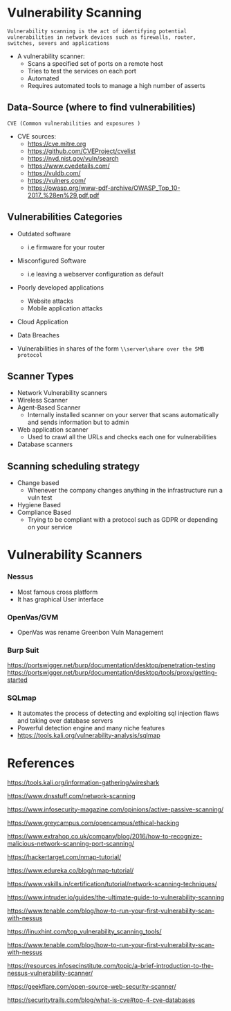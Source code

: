 # Vulnerability Scanning

`Vulnerability scanning is the act of identifying potential vulnerabilities in network devices such as firewalls, router, switches, severs and applications `

- A vulnerability scanner:
    - Scans a specified set of ports on a remote host
    - Tries to test the services on each port
    - Automated
    - Requires automated tools to manage a high number of asserts 
    

## Data-Source (where to find vulnerabilities)
`CVE (Common vulnerabilities and exposures ) `
- CVE sources:
    - https://cve.mitre.org
    - https://github.com/CVEProject/cvelist
    - https://nvd.nist.gov/vuln/search
    - https://www.cvedetails.com/
    - https://vuldb.com/
    - https://vulners.com/
    - https://owasp.org/www-pdf-archive/OWASP_Top_10-2017_%28en%29.pdf.pdf
    
## Vulnerabilities Categories
- Outdated software
    - i.e firmware for your router
- Misconfigured Software
    - i.e leaving a webserver configuration as default
- Poorly developed applications
    - Website attacks
    - Mobile application attacks

- Cloud Application
- Data Breaches 
- Vulnerabilities in shares of the form `\\server\share over the SMB protocol`

## Scanner Types
- Network Vulnerability scanners
- Wireless Scanner 
- Agent-Based Scanner
    - Internally installed scanner on your server that scans automatically and sends information but to admin
- Web application scanner
    - Used to crawl all the URLs and checks each one for vulnerabilities 
- Database scanners

## Scanning scheduling strategy
- Change based
    - Whenever the company changes anything in the infrastructure run a vuln test 
- Hygiene Based
- Compliance Based
    - Trying to be compliant with a protocol such as GDPR or depending on your service 
    
# Vulnerability Scanners

### Nessus
- Most famous cross platform
- It has graphical User interface

### OpenVas/GVM
- OpenVas was rename Greenbon Vuln Management

### Burp Suit

https://portswigger.net/burp/documentation/desktop/penetration-testing
https://portswigger.net/burp/documentation/desktop/tools/proxy/getting-started

### SQLmap

- It automates the process of detecting and exploiting sql injection flaws and taking over database servers
- Powerful detection engine and many niche features
- https://tools.kali.org/vulnerability-analysis/sqlmap

# References
https://tools.kali.org/information-gathering/wireshark

https://www.dnsstuff.com/network-scanning

https://www.infosecurity-magazine.com/opinions/active-passive-scanning/

https://www.greycampus.com/opencampus/ethical-hacking

https://www.extrahop.co.uk/company/blog/2016/how-to-recognize-malicious-network-scanning-port-scanning/

https://hackertarget.com/nmap-tutorial/

https://www.edureka.co/blog/nmap-tutorial/

https://www.vskills.in/certification/tutorial/network-scanning-techniques/

https://www.intruder.io/guides/the-ultimate-guide-to-vulnerability-scanning

https://www.tenable.com/blog/how-to-run-your-first-vulnerability-scan-with-nessus

https://linuxhint.com/top_vulnerability_scanning_tools/

https://www.tenable.com/blog/how-to-run-your-first-vulnerability-scan-with-nessus

https://resources.infosecinstitute.com/topic/a-brief-introduction-to-the-nessus-vulnerability-scanner/

https://geekflare.com/open-source-web-security-scanner/

https://securitytrails.com/blog/what-is-cve#top-4-cve-databases